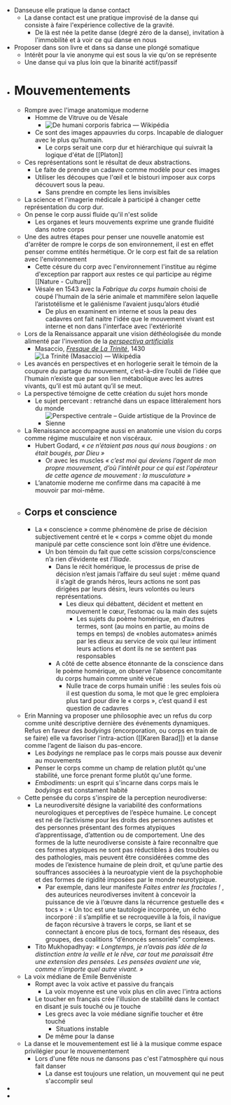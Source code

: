 - Danseuse elle pratique la danse contact
	- La danse contact est une pratique improvisé de la danse qui consiste à faire l'expérience collective de la gravité.
		- De là est née la petite danse (degré zéro de la danse), invitation à l'immobilité et à voir ce qui danse en nous
- Proposer dans son livre et dans sa danse une plongé somatique
	- Intérêt pour la vie anonyme qui est sous la vie qu'on se représente
	- Une danse qui va plus loin que la binarité actif/passif
- # Mouvementements
	- Rompre avec l'image anatomique moderne
		- Homme de Vitruve ou de Vésale
			- ![De humani corporis fabrica — Wikipédia](https://upload.wikimedia.org/wikipedia/commons/thumb/a/ad/Vesalius_Fabrica_p178.jpg/250px-Vesalius_Fabrica_p178.jpg)
		- Ce sont des images appauvries du corps. Incapable de dialoguer avec le plus qu'humain.
			- Le corps serait une corp dur et hiérarchique qui suivrait la logique d'état de [[Platon]]
	- Ces représentations sont le résultat de deux abstractions.
		- Le faite de prendre un cadavre comme modèle pour ces images
		- Utiliser les découpes que l'œil et le bistouri imposer aux corps découvert sous la peau.
			- Sans prendre en compte les liens invisibles
	- La science et l'imagerie médicale à participé à changer cette représentation du corp dur.
	- On pense le corp aussi fluide qu'il n'est solide
		- Les organes et leurs mouvements exprime une grande fluidité dans notre corps
	- Une des autres étapes pour penser une nouvelle anatomie est d'arrêter de rompre le corps de son environnement, il est en effet penser comme entités hermétique. Or le corp est fait de sa relation avec l'environnement
		- Cette césure du corp avec l'environnement l'institue au régime d'exception par rapport aux restes ce qui participe au régime [[Nature - Culture]]
		- Vésale en 1543 avec la *Fabrique du corps humain* choisi de coupé l'humain de la série animale et mammifère selon laquelle l’aristotélisme et le galiénisme l’avaient jusqu’alors étudié
			- De plus en examinent en interne et sous la peau des cadavres ont fait naitre l'idée que le mouvement vivant est interne et non dans l'interface avec l'extériorité
	- Lors de la Renaissance apparait une vision déthéologisée du monde alimenté par l'invention de la [*perspectiva artificialis*](https://www.apmep.fr/IMG/pdf/BV_454_ConfPerspectivaArtificialis_C.pdf)
		- Masaccio, [*Fresque de La Trinité*](https://fr.wikipedia.org/wiki/La_Trinit%C3%A9_%28Masaccio%29), 1430 ![La Trinité (Masaccio) — Wikipédia](https://upload.wikimedia.org/wikipedia/commons/thumb/8/88/Masaccio_-_Trinity_-_Santa_Maria_Novella.jpg/800px-Masaccio_-_Trinity_-_Santa_Maria_Novella.jpg)
	- Les avancés en perspectives et en horlogerie serait le témoin de la coupure du partage du mouvement, c’est-à-dire l’oubli de l’idée que l’humain n’existe que par son lien métabolique avec les autres vivants, qu’il est mû autant qu’il se meut.
	- La perspective témoigne de cette création du sujet hors monde
		- Le sujet percevant : retranché dans un espace littéralement hors du monde
			- ![Perspective centrale – Guide artistique de la Province de Sienne](https://i0.wp.com/provincedesienne.com/wp-content/uploads/2022/07/img_2282.jpg?ssl=1)
	- La Renaissance accompagne aussi en anatomie une vision du corps comme régime musculaire et non viscéraux.
		- Hubert Godard, *« ce n’étaient pas nous qui nous bougions : on était bougés, par Dieu »*
			- Or avec les muscles  *« c’est moi qui deviens l’agent de mon propre mouvement, d’où l’intérêt pour ce qui est l’opérateur de cette agence de mouvement : la musculature »*
		- L’anatomie moderne me confirme dans ma capacité à me mouvoir par moi-même.
	- ## Corps et conscience
		- La « conscience » comme phénomène de prise de décision subjectivement centré et le « corps » comme objet du monde manipulé par cette conscience sont loin d’être une évidence.
			- Un bon témoin du fait que cette scission corps/conscience n’a rien d’évidente est *l’Iliade*.
				- Dans le récit homérique, le processus de prise de décision n’est jamais l’affaire du seul sujet : même quand il s’agit de grands héros, leurs actions ne sont pas dirigées par leurs désirs, leurs volontés ou leurs représentations.
					- Les dieux qui débattent, décident et mettent en mouvement le cœur, l’estomac ou la main des sujets
						- Les sujets du poème homérique, en d’autres termes, sont (au moins en partie, au moins de temps en temps) de «nobles automates» animés par les dieux au service de voix qui leur intiment leurs actions et dont ils ne se sentent pas responsables
				- A côté de cette absence étonnante de la conscience dans le poème homérique, on observe l’absence concomitante du corps humain comme unité vécue
					- Nulle trace de corps humain unifié : les seules fois où il est question du soma, le mot que le grec emploiera plus tard pour dire le « corps », c’est quand il est question de cadavres
	- Erin Manning va proposer une philosophie avec un refus du corp comme unité descriptive dernière des événements dynamiques. Refus en faveur des *bodyings* (encorporation, ou corps en train de se faire) elle va favoriser l'intra-action ([[Karen Barad]]) et la danse comme l’agent de liaison du pas-encore.
		- Les *bodyings* ne remplace pas le corps mais pousse aux devenir au mouvements
		- Penser le corps comme un champ de relation plutôt qu'une stabilité, une force prenant forme plutôt qu'une forme.
		- *Embodiments*: un esprit qui s'incarne dans corps mais le *bodyings* est constament habité
	- Cette pensée du corps s'inspire de la perception neurodiverse:
		- La neurodiversité désigne la variabilité des conformations neurologiques et perceptives de l’espèce humaine. Le concept est né de l’activisme pour les droits des personnes autistes et des personnes présentant des formes atypiques d’apprentissage, d’attention ou de comportement. Une des formes de la lutte neurodiverse consiste à faire reconnaître que ces formes atypiques ne sont pas réductibles à des troubles ou des pathologies, mais peuvent être considérées comme des modes de l’existence humaine de plein droit, et qu’une partie des souffrances associées à la neuroatypie vient de la psychophobie et des formes de rigidité imposées par le monde neurotypique.
			- Par exemple, dans leur manifeste *Faites entrer les fractales !* , des auteurices neurodiverses invitent à concevoir la puissance de vie à l’œuvre dans la récurrence gestuelle des « tocs » : « Un toc est une tautologie incorporée, un écho incorporé : il s’amplifie et se recroqueville à la fois, il navigue de façon récursive à travers le corps, se liant et se connectant à encore plus de tocs, formant des réseaux, des groupes, des coalitions “d’énoncés sensoriels” complexes.
		- Tito Mukhopadhyay: *« Longtemps, je n’avais pas idée de la distinction entre la veille et le rêve, car tout me paraissait être une extension des pensées. Les pensées avaient une vie, comme n’importe quel autre vivant. »*
	- La voix médiane de Emile Benvéniste
		- Rompt avec la voix active et passive du français
			- La voix moyenne est une voix plus en clin avec l'intra actions
		- Le toucher en français crée l'illusion de stabilité dans le contact en disant je suis touché ou je touche
			- Les grecs avec la voie médiane signifie toucher et être touché
				- Situations instable
			- De même pour la danse
	- La danse et le mouvementement est lié à la musique comme espace privilégier pour le mouvementement
		- Lors d'une fête nous ne dansons pas c'est l'atmosphère qui nous fait danser
			- La danse est toujours une relation, un mouvement qui ne peut s'accomplir seul
-
-